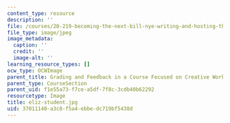 ```yaml
---
content_type: resource
description: ''
file: /courses/20-219-becoming-the-next-bill-nye-writing-and-hosting-the-educational-show-january-iap-2015/37011140a3c8f5a4ebbedc719bf5438d_eliz-student.jpg
file_type: image/jpeg
image_metadata:
  caption: ''
  credit: ''
  image-alt: ''
learning_resource_types: []
ocw_type: OCWImage
parent_title: Grading and Feedback in a Course Focused on Creative Work
parent_type: CourseSection
parent_uid: f1e55a73-f7ce-a5df-7f8c-3cdb40b62292
resourcetype: Image
title: eliz-student.jpg
uid: 37011140-a3c8-f5a4-ebbe-dc719bf5438d
---
```

